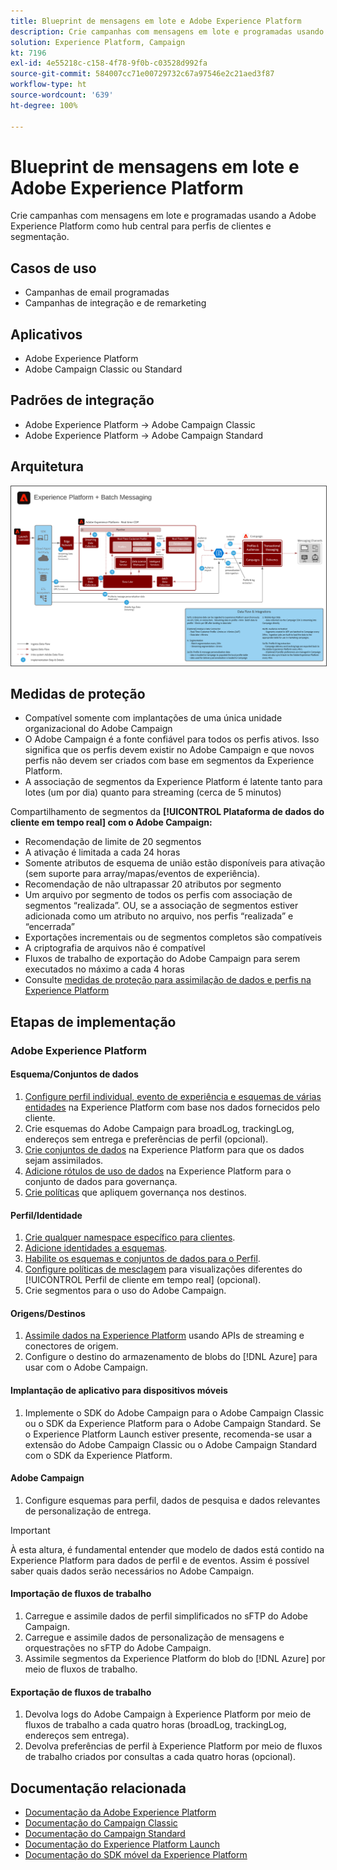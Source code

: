 ```yaml
---
title: Blueprint de mensagens em lote e Adobe Experience Platform
description: Crie campanhas com mensagens em lote e programadas usando a Adobe Experience Platform como hub central para perfis de clientes e segmentação.
solution: Experience Platform, Campaign
kt: 7196
exl-id: 4e55218c-c158-4f78-9f0b-c03528d992fa
source-git-commit: 584007cc71e00729732c67a97546e2c21aed3f87
workflow-type: ht
source-wordcount: '639'
ht-degree: 100%

---
```


# Blueprint de mensagens em lote e Adobe Experience Platform

Crie campanhas com mensagens em lote e programadas usando a Adobe Experience Platform como hub central para perfis de clientes e segmentação.

## Casos de uso

* Campanhas de email programadas
* Campanhas de integração e de remarketing

## Aplicativos

* Adobe Experience Platform
* Adobe Campaign Classic ou Standard

## Padrões de integração

* Adobe Experience Platform → Adobe Campaign Classic
* Adobe Experience Platform → Adobe Campaign Standard

## Arquitetura

<img src="assets/aepbatch.svg" alt="Arquitetura de referência para o Blueprint de mensagens em lote e Adobe Experience Platform" style="border:1px solid #4a4a4a" />

## Medidas de proteção

* Compatível somente com implantações de uma única unidade organizacional do Adobe Campaign
* O Adobe Campaign é a fonte confiável para todos os perfis ativos. Isso significa que os perfis devem existir no Adobe Campaign e que novos perfis não devem ser criados com base em segmentos da Experience Platform.
* A associação de segmentos da Experience Platform é latente tanto para lotes (um por dia) quanto para streaming (cerca de 5 minutos)

Compartilhamento de segmentos da **[!UICONTROL Plataforma de dados do cliente em tempo real] com o Adobe Campaign:**

* Recomendação de limite de 20 segmentos
* A ativação é limitada a cada 24 horas
* Somente atributos de esquema de união estão disponíveis para ativação (sem suporte para array/mapas/eventos de experiência).
* Recomendação de não ultrapassar 20 atributos por segmento
* Um arquivo por segmento de todos os perfis com associação de segmentos “realizada”. OU, se a associação de segmentos estiver adicionada como um atributo no arquivo, nos perfis “realizada” e “encerrada”
* Exportações incrementais ou de segmentos completos são compatíveis
* A criptografia de arquivos não é compatível
* Fluxos de trabalho de exportação do Adobe Campaign para serem executados no máximo a cada 4 horas
* Consulte [medidas de proteção para assimilação de dados e perfis na Experience Platform](https://experienceleague.adobe.com/docs/experience-platform/profile/guardrails.html?lang=pt-BR)

## Etapas de implementação

### Adobe Experience Platform

#### Esquema/Conjuntos de dados

1. [Configure perfil individual, evento de experiência e esquemas de várias entidades](https://experienceleague.adobe.com/docs/platform-learn/tutorials/schemas/create-a-schema.html?lang=pt-BR) na Experience Platform com base nos dados fornecidos pelo cliente.
1. Crie esquemas do Adobe Campaign para broadLog, trackingLog, endereços sem entrega e preferências de perfil (opcional).
1. [Crie conjuntos de dados](https://experienceleague.adobe.com/docs/platform-learn/tutorials/data-ingestion/create-datasets-and-ingest-data.html?lang=pt-BR) na Experience Platform para que os dados sejam assimilados.
1. [Adicione rótulos de uso de dados](https://experienceleague.adobe.com/docs/platform-learn/tutorials/data-governance/classify-data-using-governance-labels.html?lang=pt-BR) na Experience Platform para o conjunto de dados para governança.
1. [Crie políticas](https://experienceleague.adobe.com/docs/platform-learn/tutorials/data-governance/create-data-usage-policies.html?lang=pt-BR) que apliquem governança nos destinos.

#### Perfil/Identidade

1. [Crie qualquer namespace específico para clientes](https://experienceleague.adobe.com/docs/platform-learn/tutorials/identities/label-ingest-and-verify-identity-data.html?lang=pt-BR).
1. [Adicione identidades a esquemas](https://experienceleague.adobe.com/docs/platform-learn/tutorials/identities/label-ingest-and-verify-identity-data.html?lang=pt-BR).
1. [Habilite os esquemas e conjuntos de dados para o Perfil](https://experienceleague.adobe.com/docs/platform-learn/tutorials/profiles/bring-data-into-the-real-time-customer-profile.html?lang=pt-BR).
1. [Configure políticas de mesclagem](https://experienceleague.adobe.com/docs/platform-learn/tutorials/profiles/create-merge-policies.html?lang=pt-BR) para visualizações diferentes do [!UICONTROL Perfil de cliente em tempo real] (opcional).
1. Crie segmentos para o uso do Adobe Campaign.

#### Origens/Destinos

1. [Assimile dados na Experience Platform](https://experienceleague.adobe.com/?recommended=ExperiencePlatform-D-1-2020.1.dataingestion&amp;lang=pt-BR) usando APIs de streaming e conectores de origem.
1. Configure o destino do armazenamento de blobs do [!DNL Azure] para usar com o Adobe Campaign.

#### Implantação de aplicativo para dispositivos móveis

1. Implemente o SDK do Adobe Campaign para o Adobe Campaign Classic ou o SDK da Experience Platform para o Adobe Campaign Standard. Se o Experience Platform Launch estiver presente, recomenda-se usar a extensão do Adobe Campaign Classic ou o Adobe Campaign Standard com o SDK da Experience Platform.

#### Adobe Campaign

1. Configure esquemas para perfil, dados de pesquisa e dados relevantes de personalização de entrega.

>[!IMPORTANT]
>
>À esta altura, é fundamental entender que modelo de dados está contido na Experience Platform para dados de perfil e de eventos. Assim é possível saber quais dados serão necessários no Adobe Campaign.

#### Importação de fluxos de trabalho

1. Carregue e assimile dados de perfil simplificados no sFTP do Adobe Campaign.
1. Carregue e assimile dados de personalização de mensagens e orquestrações no sFTP do Adobe Campaign.
1. Assimile segmentos da Experience Platform do blob do [!DNL Azure] por meio de fluxos de trabalho.

#### Exportação de fluxos de trabalho

1. Devolva logs do Adobe Campaign à Experience Platform por meio de fluxos de trabalho a cada quatro horas (broadLog, trackingLog, endereços sem entrega).
1. Devolva preferências de perfil à Experience Platform por meio de fluxos de trabalho criados por consultas a cada quatro horas (opcional).


## Documentação relacionada

* [Documentação da Adobe Experience Platform](https://experienceleague.adobe.com/docs/experience-platform.html?lang=pt-BR)
* [Documentação do Campaign Classic](https://experienceleague.adobe.com/docs/campaign-classic.html?lang=pt-BR)
* [Documentação do Campaign Standard](https://experienceleague.adobe.com/docs/campaign-standard.html?lang=pt-BR)
* [Documentação do Experience Platform Launch](https://experienceleague.adobe.com/docs/launch.html?lang=pt-BR)
* [Documentação do SDK móvel da Experience Platform](https://experienceleague.adobe.com/docs/mobile.html?lang=pt-BR)
